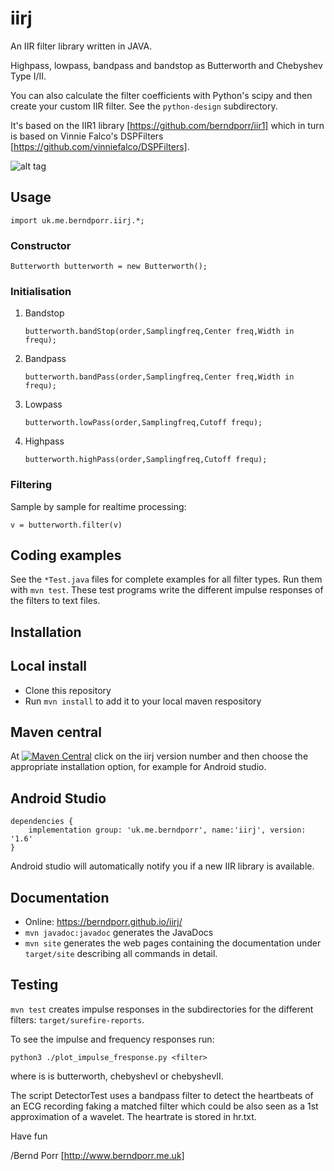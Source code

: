 # iirj

An IIR filter library written in JAVA.

Highpass, lowpass, bandpass and bandstop as
Butterworth and Chebyshev Type I/II.

You can also calculate the filter coefficients with Python's
scipy and then create your custom IIR filter.
See the `python-design` subdirectory.

It's based on the IIR1 library [https://github.com/berndporr/iir1]
which in turn is based on Vinnie Falco's DSPFilters [https://github.com/vinniefalco/DSPFilters].

![alt tag](filtertest.png)

## Usage

`import uk.me.berndporr.iirj.*;`

### Constructor

  `Butterworth butterworth = new Butterworth();`

### Initialisation
1. Bandstop

   `butterworth.bandStop(order,Samplingfreq,Center freq,Width in frequ);`

2. Bandpass

   `butterworth.bandPass(order,Samplingfreq,Center freq,Width in frequ);`

3. Lowpass

   `butterworth.lowPass(order,Samplingfreq,Cutoff frequ);`

4. Highpass

   `butterworth.highPass(order,Samplingfreq,Cutoff frequ);`

### Filtering
Sample by sample for realtime processing:

```
v = butterworth.filter(v)
```

## Coding examples
See the `*Test.java` files for complete examples
for all filter types. Run them with `mvn test`. These test programs
write the different impulse responses of the filters to text files.

## Installation

## Local install
 - Clone this repository
 - Run `mvn install` to add it to your local maven respository

## Maven central

At [![Maven Central](https://img.shields.io/maven-central/v/uk.me.berndporr/iirj.svg?label=Maven%20Central)](https://search.maven.org/search?q=g:%22uk.me.berndporr%22%20AND%20a:%22iirj%22)
click on the iirj version number and then choose the appropriate installation option, for
example for Android studio.

## Android Studio
```
dependencies {
    implementation group: 'uk.me.berndporr', name:'iirj', version: '1.6'
}
```
Android studio will automatically notify you if a new IIR library is available.

## Documentation
* Online: https://berndporr.github.io/iirj/
* `mvn javadoc:javadoc` generates the JavaDocs
* `mvn site` generates the web pages containing the documentation
under `target/site` describing all commands in detail.

## Testing
`mvn test` creates impulse responses in the subdirectories
for the different filters: `target/surefire-reports`.

To see the impulse and frequency responses run:
```
python3 ./plot_impulse_fresponse.py <filter>
```
where is <filter> is butterworth, chebyshevI or chebyshevII.

The script DetectorTest uses a bandpass filter to detect the
heartbeats of an ECG recording faking a matched filter which could
be also seen as a 1st approximation of a wavelet. The heartrate is
stored in hr.txt.



Have fun

/Bernd Porr
[http://www.berndporr.me.uk]

